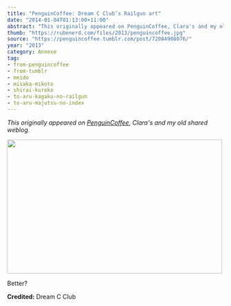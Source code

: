 ```yaml
---
title: "PenguinCoffee: Dream C Club’s Railgun art"
date: "2014-01-04T01:13:00+11:00"
abstract: "This originally appeared on PenguinCoffee, Clara's and my old shared weblog."
thumb: "https://rubenerd.com/files/2013/penguincoffee.jpg"
source: "https://penguincoffee.tumblr.com/post/72084908076/"
year: "2013"
category: Annexe
tag:
- from-penguincoffee
- from-tumblr
- meido
- misaka-mikoto
- shirai-kuroko
- to-aru-kagaku-no-railgun
- to-aru-majutsu-no-index
---
```

*This originally appeared on [PenguinCoffee](https://rubenerd.com/tag/from-penguincoffee/), Clara's and my old shared weblog.*

<img src="https://rubenerd.com/files/museum/penguincoffee-72084908076@1x.jpg" alt="" style="width:500px; height:312px;" srcset="https://rubenerd.com/files/museum/penguincoffee-72084908076@1x.jpg 1x, https://rubenerd.com/files/museum/penguincoffee-72084908076@2x.jpg 2x" />

Better?

**Credited:** Dream C Club


